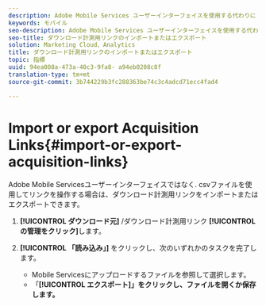 ```yaml
---
description: Adobe Mobile Services ユーザーインターフェイスを使用する代わりに .csv ファイルを使用してリンクを処理したい場合は、ダウンロード計測用リンクをインポートまたはエクスポートします。
keywords: モバイル
seo-description: Adobe Mobile Services ユーザーインターフェイスを使用する代わりに .csv ファイルを使用してリンクを処理したい場合は、ダウンロード計測用リンクをインポートまたはエクスポートします。
seo-title: ダウンロード計測用リンクのインポートまたはエクスポート
solution: Marketing Cloud、Analytics
title: ダウンロード計測用リンクのインポートまたはエクスポート
topic: 指標
uuid: 94ea008a-473a-40c3-9fa8- a94eb0208c8f
translation-type: tm+mt
source-git-commit: 3b744229b3fc288363be74c3c4adcd71ecc4fad4

---
```



# Import or export Acquisition Links{#import-or-export-acquisition-links}

Adobe Mobile Servicesユーザーインターフェイスではなく. csvファイルを使用してリンクを操作する場合は、ダウンロード計測用リンクをインポートまたはエクスポートできます。

1. **[!UICONTROL ダウンロード元]** /ダウンロード計測用リンク **[!UICONTROL の管理をクリック]**&#x200B;します。
1. **[!UICONTROL 「読み込み」]** をクリックし、次のいずれかのタスクを完了します。

   * Mobile Servicesにアップロードするファイルを参照して選択します。
   * 「**[!UICONTROL エクスポート]」をクリックし、ファイルを開くか保存します。**

